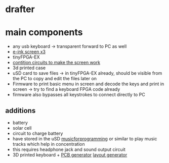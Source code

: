 # drafter

# main components
- any usb keyboard -> transparent forward to PC as well
- [e-ink screen x3](https://www.exp-tech.de/displays/e-paper-e-ink/8887/waveshare-2.9-e-ink-raw-display-panel-three-color-296x128?c=1424)
- tinyFPGA-EX
- [contition circuits to make the screen work](https://www.adafruit.com/product/4224)
- 3d printed case
- uSD card to save files -> in tinyFPGA-EX already, should be visible from the PC to copy and edit the files later on
- Firmware to print basic menu in screen and decode the keys and print in screen -> try to find a keyboard FPGA code already
- firmware also bypasses all keystrokes to connect directly to PC

## additions
- battery
- solar cell
- circuit to charge battery
- have stored in the uSD [musicforprogramming](https://musicforprogramming.net) or similar to play music tracks which help in concentration
- this requires headphone jack and sound output circuit
- 3D printed keyboard + [PCB generator](http://kbpcb.mrkeebs.com/) [layout generator](http://www.keyboard-layout-editor.com/)
